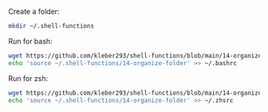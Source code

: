 
Create a folder:

```sh
mkdir ~/.shell-functions
```

Run for bash:

```sh
wget https://github.com/kleber293/shell-functions/blob/main/14-organize-folder/14-organize-folder
echo 'source ~/.shell-functions/14-organize-folder' >> ~/.bashrc
```

Run for zsh:

```sh
wget https://github.com/kleber293/shell-functions/blob/main/14-organize-folder/14-organize-folder
echo 'source ~/.shell-functions/14-organize-folder' >> ~/.zhsrc
```
            
